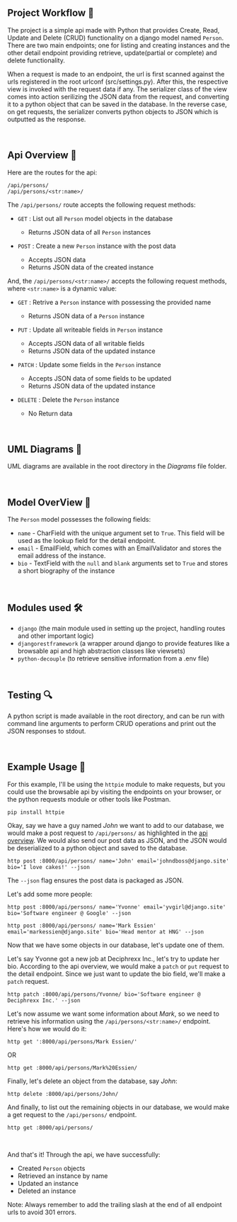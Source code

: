 ## Project Workflow 🔬

The project is a simple api made with Python that provides Create, Read, Update and Delete (CRUD) 
functionality on a django model named `Person`. There are two main endpoints; one for listing and 
creating instances and the other detail endpoint providing retrieve, update(partial or complete) 
and delete functionality.

When a request is made to an endpoint, the url is first scanned against the urls registered in the root urlconf 
(src/settings.py). After this, the respective view is invoked with the request data if any. The serializer class 
of the view comes into action serilizing the JSON data from the request, and converting it to a python object 
that can be saved in the database. In the reverse case, on get requests, the serializer converts python objects 
to JSON which is outputted as the response.

<br>

## Api Overview 🔬

Here are the routes for the api:
```
/api/persons/
/api/persons/<str:name>/
```

The `/api/persons/` route accepts the following request methods:

- `GET` : List out all `Person` model objects in the database
	- Returns JSON data of all `Person` instances

- `POST` : Create a new `Person` instance with the post data
	- Accepts JSON data
	- Returns JSON data of the created instance


And, the `/api/persons/<str:name>/` accepts the following request methods, 
where `<str:name>` is a dynamic value:

- `GET` : Retrive a `Person` instance with possessing the provided name
	- Returns JSON data of a `Person` instance

- `PUT` : Update all writeable fields in `Person` instance 
	- Accepts JSON data of all writable fields
	- Returns JSON data of the updated instance

- `PATCH` : Update some fields in the `Person` instance
	- Accepts JSON data of some fields to be updated
	- Returns JSON data of the updated instance

- `DELETE` : Delete the `Person` instance
	- No Return data

<br>

## UML Diagrams 📄

UML diagrams are available in the root directory in the _Diagrams_ file folder.

<br>

## Model OverView 🔬

The `Person` model possesses the following fields:

- `name` - CharField with the unique argument set to `True`. This field will be used as the lookup field for the detail 
endpoint.  
- `email` - EmailField, which comes with an EmailValidator and stores the email address of the instance.  
- `bio` - TextField with the `null` and `blank` arguments set to `True` and stores a short biography of the instance

<br>

## Modules used 🛠 
- `django` (the main module used in setting up the project, handling routes and other important logic)
- `djangorestframework` (a wrapper around django to provide features like a browsable api and high abstraction classes like viewsets)
- `python-decouple` (to retrieve sensitive information from a .env file)

<br>

## Testing 🔍

A python script is made available in the root directory, and can be run with command line arguments to 
perform CRUD operations and print out the JSON responses to stdout.

<br>

## Example Usage 🚀

For this example, I'll be using the `httpie` module to make requests, but you could 
use the browsable api by visiting the endpoints on your browser, or the python requests module
or other tools like Postman.
```
pip install httpie
```

Okay, say we have a guy named _John_ we want to add to our database, we would make a post request
to `/api/persons/` as highlighted in the [api overview](#api-overview-). We would also send our post data as JSON, 
and the JSON would be deserialized to a python object and saved to the database.
```
http post :8000/api/persons/ name='John' email='johndboss@django.site' bio='I love cakes!' --json 
```
The `--json` flag ensures the post data is packaged as JSON.
  
Let's add some more people:
```
http post :8000/api/persons/ name='Yvonne' email='yvgirl@django.site' bio='Software engineer @ Google' --json 
```
```
http post :8000/api/persons/ name='Mark Essien' email='markessien@django.site' bio='Head mentor at HNG' --json 
```

Now that we have some objects in our database, let's update one of them.  
  
Let's say Yvonne got a new job at Deciphrexx Inc., let's try to update her bio. According to the api overview, 
we would make a `patch` or `put` request to the detail endpoint. Since we just want to update the bio field, 
we'll make a `patch` request.
```
http patch :8000/api/persons/Yvonne/ bio='Software engineer @ Deciphrexx Inc.' --json
```
  
Let's now assume we want some information about _Mark_, so we need to retrieve his information 
using the `/api/persons/<str:name>/` endpoint. Here's how we would do it: 
```
http get ':8000/api/persons/Mark Essien/'
```
OR
```
http get :8000/api/persons/Mark%20Essien/
```
Finally, let's delete an object from the database, say _John_:
```
http delete :8000/api/persons/John/
```
And finally, to list out the remaining objects in our database, we would make a get request to the `/api/persons/` 
endpoint.
```
http get :8000/api/persons/
```

<br>

And that's it! Through the api, we have successfully:

- Created `Person` objects
- Retrieved an instance by name
- Updated an instance
- Deleted an instance

Note: Always remember to add the trailing slash at the end of all endpoint urls to avoid 301 errors.
